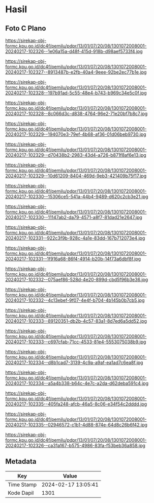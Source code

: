 # Hasil

## Foto C Plano

https://sirekap-obj-formc.kpu.go.id/dc4f/pemilu/pdpr/13/01/07/20/08/1301072008001-20240217-102326--1e06a15a-d48f-415d-918b-d98aef5733f4.jpg

https://sirekap-obj-formc.kpu.go.id/dc4f/pemilu/pdpr/13/01/07/20/08/1301072008001-20240217-102327--8913487b-e2fb-40a4-9eee-92be2ec77b1e.jpg

https://sirekap-obj-formc.kpu.go.id/dc4f/pemilu/pdpr/13/01/07/20/08/1301072008001-20240217-102328--197b91ad-5c55-48e4-b743-b969c34e5c0f.jpg

https://sirekap-obj-formc.kpu.go.id/dc4f/pemilu/pdpr/13/01/07/20/08/1301072008001-20240217-102328--8c066d3c-d838-4764-96e2-71e20bf7b8c7.jpg

https://sirekap-obj-formc.kpu.go.id/dc4f/pemilu/pdpr/13/01/07/20/08/1301072008001-20240217-102329--194070e3-79ef-4b68-af36-01d06beb9730.jpg

https://sirekap-obj-formc.kpu.go.id/dc4f/pemilu/pdpr/13/01/07/20/08/1301072008001-20240217-102329--d70438b2-2983-43d4-a726-b871f8af6e13.jpg

https://sirekap-obj-formc.kpu.go.id/dc4f/pemilu/pdpr/13/01/07/20/08/1301072008001-20240217-102329--10d61209-8404-469d-9eb3-421409b75f17.jpg

https://sirekap-obj-formc.kpu.go.id/dc4f/pemilu/pdpr/13/01/07/20/08/1301072008001-20240217-102330--15306ce5-541a-44b4-9489-d620c2cb3e21.jpg

https://sirekap-obj-formc.kpu.go.id/dc4f/pemilu/pdpr/13/01/07/20/08/1301072008001-20240217-102330--11147ab2-da79-4571-a8f7-81dad21e2647.jpg

https://sirekap-obj-formc.kpu.go.id/dc4f/pemilu/pdpr/13/01/07/20/08/1301072008001-20240217-102331--922c3f9b-928c-4a1e-83dd-167b712073e4.jpg

https://sirekap-obj-formc.kpu.go.id/dc4f/pemilu/pdpr/13/01/07/20/08/1301072008001-20240217-102331--1f916a68-86f4-4914-b20b-14f73a6dbf8f.jpg

https://sirekap-obj-formc.kpu.go.id/dc4f/pemilu/pdpr/13/01/07/20/08/1301072008001-20240217-102332--075aef86-528d-4e20-899d-cbd5f96b3e36.jpg

https://sirekap-obj-formc.kpu.go.id/dc4f/pemilu/pdpr/13/01/07/20/08/1301072008001-20240217-102332--4c13ebef-9f07-4e4f-b704-4b145b0b7cb5.jpg

https://sirekap-obj-formc.kpu.go.id/dc4f/pemilu/pdpr/13/01/07/20/08/1301072008001-20240217-102333--89120351-db2b-4c57-83a1-8d7ed6a5dd52.jpg

https://sirekap-obj-formc.kpu.go.id/dc4f/pemilu/pdpr/13/01/07/20/08/1301072008001-20240217-102333--c697cfab-71cc-4533-81e4-5553075038b9.jpg

https://sirekap-obj-formc.kpu.go.id/dc4f/pemilu/pdpr/13/01/07/20/08/1301072008001-20240217-102334--d8b1cad7-3139-4c9a-a9af-ea1ad7c6ea8f.jpg

https://sirekap-obj-formc.kpu.go.id/dc4f/pemilu/pdpr/13/01/07/20/08/1301072008001-20240217-102334--a5a4b338-b64c-4e7c-a2da-d62deba591c4.jpg

https://sirekap-obj-formc.kpu.go.id/dc4f/pemilu/pdpr/13/01/07/20/08/1301072008001-20240217-102335--405fa248-afcb-46a5-8c06-e34f54c2dddd.jpg

https://sirekap-obj-formc.kpu.go.id/dc4f/pemilu/pdpr/13/01/07/20/08/1301072008001-20240217-102335--02946572-c1b1-4d88-874e-64d8c26b6f42.jpg

https://sirekap-obj-formc.kpu.go.id/dc4f/pemilu/pdpr/13/01/07/20/08/1301072008001-20240217-102326--ca31a167-b575-4986-83fa-f53beb36a858.jpg


## Metadata

| Key        | Value               |
| ---------- | ------------------- |
| Time Stamp | 2024-02-17 13:05:41 |
| Kode Dapil | 1301                |



